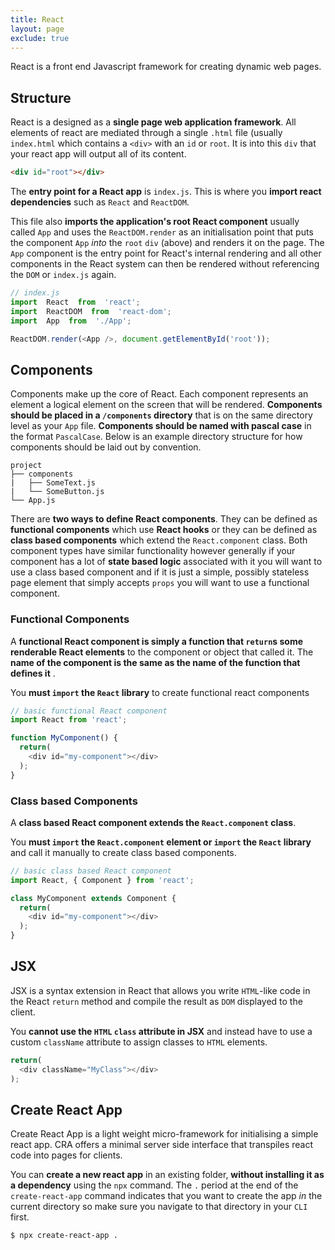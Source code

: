 ```yaml
---
title: React
layout: page
exclude: true
---
```


React is a front end Javascript framework for creating dynamic web pages.

## Structure

React is a designed as a **single page web application framework**. All elements of react are mediated through a single `.html` file (usually `index.html` which contains a `<div>` with an `id` or `root`. It is into this `div` that your react app will output all of its content.
```html
<div id="root"></div>
```

The **entry point for a React app** is `index.js`. This is where you **import react dependencies** such as `React` and `ReactDOM`.

This file also **imports the application's root React component** usually called `App` and uses the `ReactDOM.render` as an initialisation point that puts the component `App` *into* the `root` `div` (above) and renders it on the page. The `App` component is the entry point for React's internal rendering and all other components in the React system can then be rendered without referencing the `DOM` or `index.js` again.
```js
// index.js
import  React  from  'react';
import  ReactDOM  from  'react-dom';
import  App  from  './App';

ReactDOM.render(<App />, document.getElementById('root'));
```

## Components

Components make up the core of React. Each component represents an element a logical element on the screen that will be rendered. **Components should be placed in a `/components` directory** that is on the same directory level as your `App` file. **Components should be named with pascal case** in the format `PascalCase`. Below is an example directory structure for how components should be laid out by convention.
```
project
├── components
|	├── SomeText.js
|   └── SomeButton.js
└── App.js
``` 

There are **two ways to define React components**. They can be defined as **functional components** which use **React hooks** or they can be defined as **class based components** which extend the `React.component` class. Both component types have similar functionality however generally if your component has a lot of **state based logic** associated with it you will want to use a class based component and if it is just a simple, possibly stateless page element that simply accepts `props` you will want to use a functional component. 

### Functional Components

A **functional React component is simply a function that `return`s some renderable React elements** to the component or object that called it. The **name of the component is the same as the name of the function that defines it** . 

You **must `import` the `React` library** to create functional react components
```js
// basic functional React component
import React from 'react';

function MyComponent() {
  return(
    <div id="my-component"></div>
  );
}
```

### Class based Components

A **class based React component extends the `React.component` class**.

You **must `import` the `React.component` element or `import` the `React` library** and call it manually to create class based components.
```js
// basic class based React component
import React, { Component } from 'react';

class MyComponent extends Component {
  return(
    <div id="my-component"></div>
  );
}
```

## JSX

JSX is a syntax extension in React that allows you write `HTML`-like code in the React `return` method and compile the result as `DOM` displayed to the client.

You **cannot use the `HTML` `class` attribute in JSX** and instead have to use a custom `className` attribute to assign classes to `HTML` elements.
```js
return(
  <div className="MyClass"></div>
);
```

## Create React App

Create React App is a light weight micro-framework for initialising a simple react app. CRA offers a minimal server side interface that transpiles react code into pages for clients.

You can **create a new react app** in an existing folder, **without installing it as a dependency** using the `npx` command. The `.` period at the end of the `create-react-app` command indicates that you want to create the app *in* the current directory so make sure you navigate to that directory in your `CLI` first.
```bash
$ npx create-react-app .
```
<!--stackedit_data:
eyJoaXN0b3J5IjpbMTYyMDI5MDI0MywtNjE5MDQzMzc0LC0yNz
AwNTU3MjEsLTk1MjU5NTI0MSw4MDcyMzM5NDAsMzg4NTYxNzA1
LC01MzYwMDU1OF19
-->